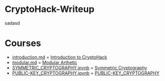 # CryptoHack-Writeup
sadasd
# Courses
* [introduction.md](https://github.com/Paydesu/CryotiHack/blob/main/introduction.md) = [Introduction to CryptoHack](https://cryptohack.org/courses/intro/course_details/)
* [modular.md](https://github.com/Paydesu/CryotiHack/blob/main/modular.MD) = [Modular Arthetic](https://cryptohack.org/courses/modular/course_details/)
* [SYMMETRIC_CRYPTOGRAPHY.ipynb](https://github.com/Paydesu/CryotiHack/blob/main/SYMMETRIC_CRYPTOGRAPHY.ipynb) = [Symmetric Cryptography](https://cryptohack.org/courses/symmetric/course_details/)
* [PUBLIC-KEY_CRYPTOGRAPHY.ipynb](https://github.com/Paydesu/CryotiHack/blob/main/PUBLIC-KEY_CRYPTOGRAPHY.ipynb) = [PUBLIC-KEY_CRYPTOGRAPHY](https://cryptohack.org/courses/public-key/course_details/)


